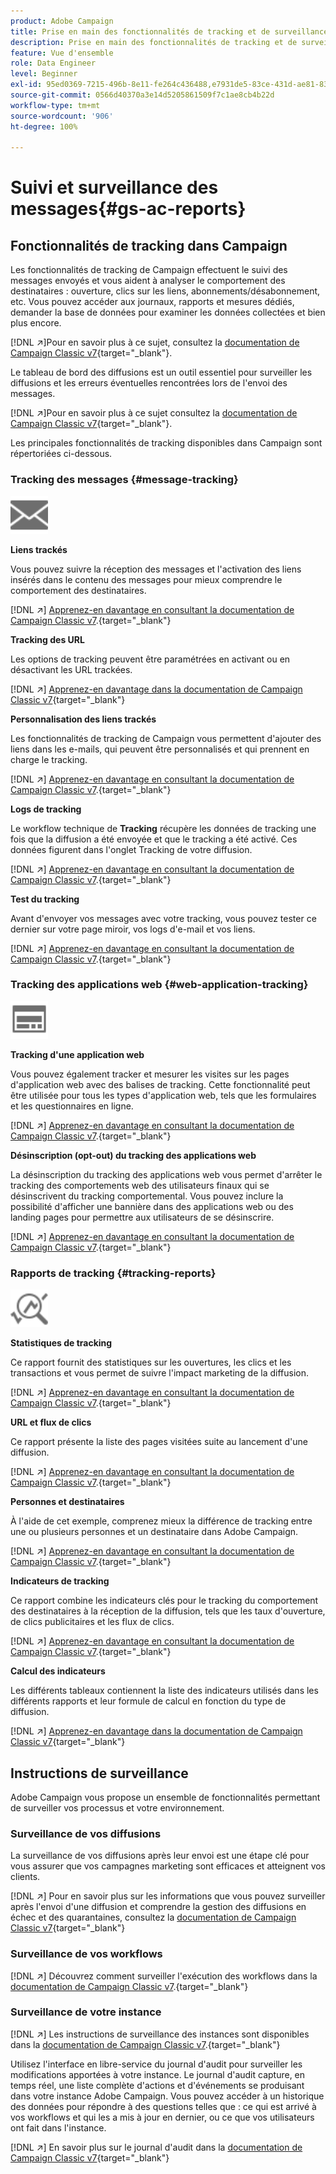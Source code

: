 ```yaml
---
product: Adobe Campaign
title: Prise en main des fonctionnalités de tracking et de surveillance
description: Prise en main des fonctionnalités de tracking et de surveillance
feature: Vue d'ensemble
role: Data Engineer
level: Beginner
exl-id: 95ed0369-7215-496b-8e11-fe264c436488,e7931de5-83ce-431d-ae81-83793d257550
source-git-commit: 0566d40370a3e14d5205861509f7c1ae8cb4b22d
workflow-type: tm+mt
source-wordcount: '906'
ht-degree: 100%

---
```


# Suivi et surveillance des messages{#gs-ac-reports}

## Fonctionnalités de tracking dans Campaign

Les fonctionnalités de tracking de Campaign effectuent le suivi des messages envoyés et vous aident à analyser le comportement des destinataires : ouverture, clics sur les liens, abonnements/désabonnement, etc. Vous pouvez accéder aux journaux, rapports et mesures dédiés, demander la base de données pour examiner les données collectées et bien plus encore.

[!DNL :arrow_upper_right:]Pour en savoir plus à ce sujet, consultez la [documentation de Campaign Classic v7](https://experienceleague.adobe.com/docs/campaign-classic/using/getting-started/profile-management/editing-a-profile.html?lang=fr#tracking-tab){target=&quot;_blank&quot;}.

Le tableau de bord des diffusions est un outil essentiel pour surveiller les diffusions et les erreurs éventuelles rencontrées lors de l&#39;envoi des messages.

[!DNL :arrow_upper_right:]Pour en savoir plus à ce sujet consultez la [documentation de Campaign Classic v7](https://experienceleague.adobe.com/docs/campaign-classic/using/sending-messages/monitoring-deliveries/delivery-dashboard.html?lang=fr#sending-messages){target=&quot;_blank&quot;}.

Les principales fonctionnalités de tracking disponibles dans Campaign sont répertoriées ci-dessous.

### Tracking des messages {#message-tracking}

<img src="assets/do-not-localize/icon-message-tracking.svg" width="60px">

**Liens trackés**

Vous pouvez suivre la réception des messages et l&#39;activation des liens insérés dans le contenu des messages pour mieux comprendre le comportement des destinataires.

[!DNL :arrow_upper_right:] [Apprenez-en davantage en consultant la documentation de Campaign Classic v7](https://experienceleague.adobe.com/docs/campaign-classic/using/sending-messages/tracking-messages/how-to-configure-tracked-links.html?lang=fr#sending-messages).{target=&quot;_blank&quot;}

**Tracking des URL**

Les options de tracking peuvent être paramétrées en activant ou en désactivant les URL trackées.

[!DNL :arrow_upper_right:] [Apprenez-en davantage dans la documentation de Campaign Classic v7](https://experienceleague.adobe.com/docs/campaign-classic/using/sending-messages/tracking-messages/personalizing-url-tracking.html?lang=fr#sending-messages){target=&quot;_blank&quot;}


**Personnalisation des liens trackés**

Les fonctionnalités de tracking de Campaign vous permettent d&#39;ajouter des liens dans les e-mails, qui peuvent être personnalisés et qui prennent en charge le tracking.

[!DNL :arrow_upper_right:] [Apprenez-en davantage en consultant la documentation de Campaign Classic v7](https://experienceleague.adobe.com/docs/campaign-classic/using/sending-messages/tracking-messages/tracking-personalized-links/tracking-personalized-links.html?lang=fr#sending-messages).{target=&quot;_blank&quot;}

**Logs de tracking**

Le workflow technique de **Tracking** récupère les données de tracking une fois que la diffusion a été envoyée et que le tracking a été activé. Ces données figurent dans l&#39;onglet Tracking de votre diffusion.

[!DNL :arrow_upper_right:] [Apprenez-en davantage en consultant la documentation de Campaign Classic v7](https://experienceleague.adobe.com/docs/campaign-classic/using/sending-messages/tracking-messages/accessing-the-tracking-logs.html?lang=fr#sending-messages).{target=&quot;_blank&quot;}

**Test du tracking**

Avant d&#39;envoyer vos messages avec votre tracking, vous pouvez tester ce dernier sur votre page miroir, vos logs d&#39;e-mail et vos liens.

[!DNL :arrow_upper_right:] [Apprenez-en davantage en consultant la documentation de Campaign Classic v7](https://experienceleague.adobe.com/docs/campaign-classic/using/sending-messages/tracking-messages/testing-tracking.html?lang=fr#sending-messages).{target=&quot;_blank&quot;}

### Tracking des applications web {#web-application-tracking}

<img src="assets/do-not-localize/icon-web-app.svg" width="60px">

**Tracking d&#39;une application web**

Vous pouvez également tracker et mesurer les visites sur les pages d&#39;application web avec des balises de tracking. Cette fonctionnalité peut être utilisée pour tous les types d&#39;application web, tels que les formulaires et les questionnaires en ligne.

[!DNL :arrow_upper_right:] [Apprenez-en davantage en consultant la documentation de Campaign Classic v7](https://experienceleague.adobe.com/docs/campaign-classic/using/designing-content/web-applications/tracking-a-web-application.html?lang=fr#designing-content).{target=&quot;_blank&quot;}

**Désinscription (opt-out) du tracking des applications web**

La désinscription du tracking des applications web vous permet d&#39;arrêter le tracking des comportements web des utilisateurs finaux qui se désinscrivent du tracking comportemental. Vous pouvez inclure la possibilité d&#39;afficher une bannière dans des applications web ou des landing pages pour permettre aux utilisateurs de se désinscrire.

[!DNL :arrow_upper_right:] [Apprenez-en davantage en consultant la documentation de Campaign Classic v7](https://experienceleague.adobe.com/docs/campaign-classic/using/designing-content/web-applications/web-application-tracking-opt-out.html?lang=fr#designing-content).{target=&quot;_blank&quot;}

### Rapports de tracking {#tracking-reports}

<img src="assets/do-not-localize/icon_monitor.svg" width="60px">

**Statistiques de tracking**

Ce rapport fournit des statistiques sur les ouvertures, les clics et les transactions et vous permet de suivre l&#39;impact marketing de la diffusion.

[!DNL :arrow_upper_right:] [Apprenez-en davantage en consultant la documentation de Campaign Classic v7](https://experienceleague.adobe.com/docs/campaign-classic/using/sending-messages/tracking-messages/about-message-tracking.html?lang=fr#tracking-reports).{target=&quot;_blank&quot;}

**URL et flux de clics**

Ce rapport présente la liste des pages visitées suite au lancement d&#39;une diffusion.

[!DNL :arrow_upper_right:] [Apprenez-en davantage en consultant la documentation de Campaign Classic v7](https://experienceleague.adobe.com/docs/campaign-classic/using/reporting/reports-on-deliveries/delivery-reports.html?lang=fr#urls-and-click-streams).{target=&quot;_blank&quot;}

**Personnes et destinataires**

À l&#39;aide de cet exemple, comprenez mieux la différence de tracking entre une ou plusieurs personnes et un destinataire dans Adobe Campaign.

[!DNL :arrow_upper_right:] [Apprenez-en davantage en consultant la documentation de Campaign Classic v7](https://experienceleague.adobe.com/docs/campaign-classic/using/reporting/reports-on-deliveries/person-people-recipients.html?lang=fr#reporting).{target=&quot;_blank&quot;}

**Indicateurs de tracking**

Ce rapport combine les indicateurs clés pour le tracking du comportement des destinataires à la réception de la diffusion, tels que les taux d&#39;ouverture, de clics publicitaires et les flux de clics.

[!DNL :arrow_upper_right:] [Apprenez-en davantage en consultant la documentation de Campaign Classic v7](https://experienceleague.adobe.com/docs/campaign-classic/using/reporting/reports-on-deliveries/delivery-reports.html?lang=fr#reporting).{target=&quot;_blank&quot;}

**Calcul des indicateurs**

Les différents tableaux contiennent la liste des indicateurs utilisés dans les différents rapports et leur formule de calcul en fonction du type de diffusion.

[!DNL :arrow_upper_right:] [Apprenez-en davantage dans la documentation de Campaign Classic v7](https://experienceleague.adobe.com/docs/campaign-classic/using/reporting/reports-on-deliveries/indicator-calculation.html?lang=fr#reporting){target=&quot;_blank&quot;}

## Instructions de surveillance

Adobe Campaign vous propose un ensemble de fonctionnalités permettant de surveiller vos processus et votre environnement.

### Surveillance de vos diffusions

La surveillance de vos diffusions après leur envoi est une étape clé pour vous assurer que vos campagnes marketing sont efficaces et atteignent vos clients.

[!DNL :arrow_upper_right:] Pour en savoir plus sur les informations que vous pouvez surveiller après l&#39;envoi d&#39;une diffusion et comprendre la gestion des diffusions en échec et des quarantaines, consultez la [documentation de Campaign Classic v7](https://experienceleague.adobe.com/docs/campaign-classic/using/sending-messages/monitoring-deliveries/about-delivery-monitoring.html?lang=fr#sending-messages){target=&quot;_blank&quot;}

### Surveillance de vos workflows

[!DNL :arrow_upper_right:] Découvrez comment surveiller l&#39;exécution des workflows dans la [documentation de Campaign Classic v7](https://experienceleague.adobe.com/docs/campaign-classic/using/automating-with-workflows/monitoring-workflows/monitoring-workflow-execution.html?lang=fr#automating-with-workflows).{target=&quot;_blank&quot;}

### Surveillance de votre instance

[!DNL :arrow_upper_right:] Les instructions de surveillance des instances sont disponibles dans la [documentation de Campaign Classic v7](https://experienceleague.adobe.com/docs/campaign-classic/using/monitoring-campaign-classic/introduction/monitoring-guidelines.html?lang=fr#monitoring-campaign-classic).{target=&quot;_blank&quot;}

Utilisez l&#39;interface en libre-service du journal d&#39;audit pour surveiller les modifications apportées à votre instance. Le journal d&#39;audit capture, en temps réel, une liste complète d&#39;actions et d&#39;événements se produisant dans votre instance Adobe Campaign. Vous pouvez accéder à un historique des données pour répondre à des questions telles que : ce qui est arrivé à vos workflows et qui les a mis à jour en dernier, ou ce que vos utilisateurs ont fait dans l&#39;instance.

[!DNL :arrow_upper_right:] En savoir plus sur le journal d&#39;audit dans la [documentation de Campaign Classic v7](https://experienceleague.adobe.com/docs/campaign-classic/using/monitoring-campaign-classic/production-procedures/audit-trail.html?lang=fr#accessing-audit-trail){target=&quot;_blank&quot;}
